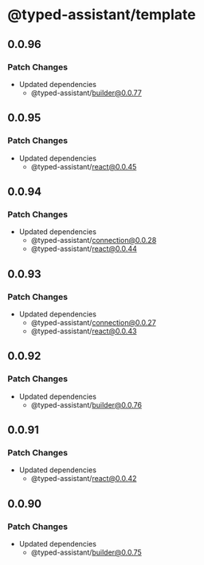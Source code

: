 # @typed-assistant/template

## 0.0.96

### Patch Changes

- Updated dependencies
  - @typed-assistant/builder@0.0.77

## 0.0.95

### Patch Changes

- Updated dependencies
  - @typed-assistant/react@0.0.45

## 0.0.94

### Patch Changes

- Updated dependencies
  - @typed-assistant/connection@0.0.28
  - @typed-assistant/react@0.0.44

## 0.0.93

### Patch Changes

- Updated dependencies
  - @typed-assistant/connection@0.0.27
  - @typed-assistant/react@0.0.43

## 0.0.92

### Patch Changes

- Updated dependencies
  - @typed-assistant/builder@0.0.76

## 0.0.91

### Patch Changes

- Updated dependencies
  - @typed-assistant/react@0.0.42

## 0.0.90

### Patch Changes

- Updated dependencies
  - @typed-assistant/builder@0.0.75
